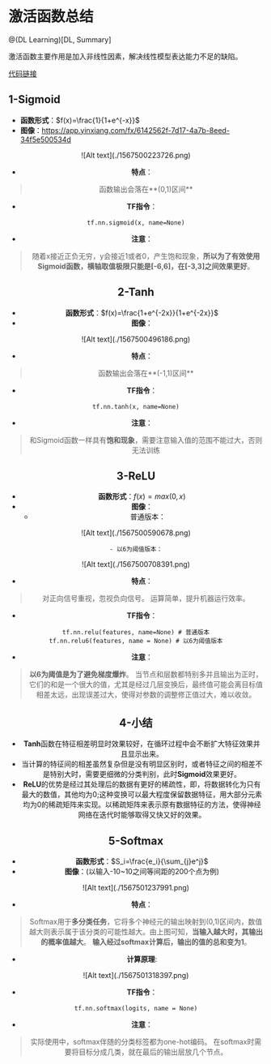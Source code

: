 # 激活函数总结

@(DL Learning)[DL, Summary]


激活函数主要作用是加入非线性因素，解决线性模型表达能力不足的缺陷。

[代码链接](https://github.com/huuuuusy/Deep-Learning-Practice-Everyday/tree/master/Others/%E6%BF%80%E6%B4%BB%E5%87%BD%E6%95%B0%E7%BB%98%E5%88%B6)

## 1-Sigmoid

- **函数形式**：$f(x)=\frac{1}{1+e^{-x}}$
- **图像**：https://app.yinxiang.com/fx/6142562f-7d17-4a7b-8eed-34f5e500534d

<div align=center>![Alt text](./1567500223726.png)

- **特点**：
 > 函数输出会落在**(0,1)区间**
- **TF指令**：

```
tf.nn.sigmoid(x, name=None)
```

- **注意**：
> 随着x接近正负无穷，y会接近1或者0，产生饱和现象，**所以为了有效使用Sigmoid函数，横轴取值极限只能是[-6,6]，在[-3,3]之间效果更好**。

## 2-Tanh

- **函数形式**：$f(x)=\frac{1+e^{-2x}}{1+e^{-2x}}$
- **图像**：

<div align=center>![Alt text](./1567500496186.png)

- **特点**：
 >函数输出会落在**(-1,1)区间**
- **TF指令**：

```
tf.nn.tanh(x, name=None)
```

- **注意**：
> 和Sigmoid函数一样具有**饱和现象**，需要注意输入值的范围不能过大，否则无法训练

## 3-ReLU

- **函数形式**：$f(x)=max(0,x)$
- **图像**：
    - 普通版本：
    
<div align=center>![Alt text](./1567500590678.png)

    - 以6为阈值版本：
    
<div align=center>![Alt text](./1567500708391.png)

- **特点**：
 >对正向信号重视，忽视负向信号。
 >运算简单，提升机器运行效率。
- **TF指令**：

```
tf.nn.relu(features, name=None) # 普通版本
tf.nn.relu6(features, name = None) # 以6为阈值版本
```

- **注意**：
>**以6为阈值是为了避免梯度爆炸**。
>当节点和层数都特别多并且输出为正时，它们的和是一个很大的值，尤其是经过几层变换后，最终值可能会离目标值相差太远，出现误差过大，使得对参数的调整修正值过大，难以收敛。

## 4-小结

- **Tanh**函数在特征相差明显时效果较好，在循环过程中会不断扩大特征效果并且显示出来。
- 当计算的特征间的相差虽然复杂但是没有明显区别时，或者特征之间的相差不是特别大时，需要更细微的分类判别，此时**Sigmoid**效果更好。
- **ReLU**的优势是经过其处理后的数据有更好的稀疏性，即，将数据转化为只有最大的数值，其他均为0;这种变换可以最大程度保留数据特征，用大部分元素均为0的稀疏矩阵来实现。以稀疏矩阵来表示原有数据特征的方法，使得神经网络在迭代时能够取得又快又好的效果。

## 5-Softmax

- **函数形式**：$S_i=\frac{e_i}{\sum_{j}e^j}$
- **图像**：(以输入-10~10之间等间距的200个点为例)

<div align=center>![Alt text](./1567501237991.png)

- **特点**：
 >Softmax用于**多分类任务**，它将多个神经元的输出映射到(0,1)区间内，数值越大则表示属于该分类的可能性越大。由上图可知，**当输入越大时，其输出的概率值越大**。
 > **输入经过softmax计算后，输出的值的总和变为1**。
- **计算原理**:

<div align=center>![Alt text](./1567501318397.png)

- **TF指令**：

```
tf.nn.softmax(logits, name = None)
```

- **注意**：
>实际使用中，softmax伴随的分类标签都为one-hot编码。
>在softmax时需要将目标分成几类，就在最后的输出层放几个节点。
